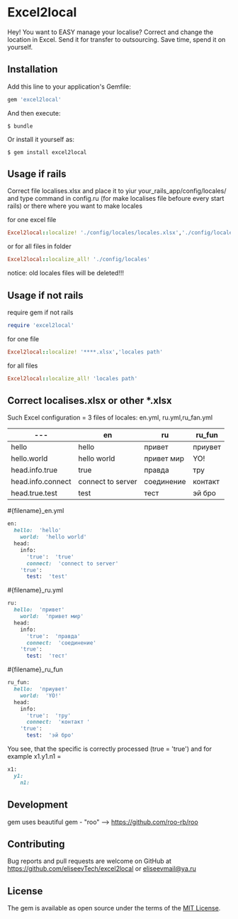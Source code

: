 # Excel2local
Hey! You want to EASY manage your localise?
Correct and change the location in Excel. Send it for transfer to outsourcing. Save time, spend it on yourself.

## Installation

Add this line to your application's Gemfile:
```ruby
gem 'excel2local'
```

And then execute:

    $ bundle

Or install it yourself as:

    $ gem install excel2local

## Usage if rails
Correct file localises.xlsx and place it to yiur your_rails_app/config/locales/
and type command in config.ru (for make localises file befoure every start rails) or there where you want to make locales

for one excel file
```ruby
Excel2local::localize! './config/locales/locales.xlsx','./config/locales'
```
or for all files in folder 
```ruby
Excel2local::localize_all! './config/locales'
```

notice: old locales files will be deleted!!!

## Usage if not rails
require gem if not rails
```ruby
require 'excel2local' 
```
for one file
```ruby
Excel2local::localize! '****.xlsx','locales path'
```
for all files
```ruby
Excel2local::localize_all! 'locales path'
```


## Correct localises.xlsx or other *.xlsx
Such Excel configuration = 3 files of locales: en.yml, ru.yml,ru_fan.yml

--- | en | ru | ru_fun |  
--- | --- | --- | --- |  
hello | hello | привет | приувет |
hello.world | hello world | привет мир | YO! | 
head.info.true | true | правда | тру | 
head.info.connect | connect to server | соединение | контакт  | 
head.true.test | test | тест | эй бро | 


#{filename}_en.yml 
```ruby
en:
  hello:  'hello'
    world:  'hello world'
  head:
    info:
      'true':  'true'
      connect:  'connect to server'
    'true':
      test:  'test'
```
#{filename}_ru.yml
```ruby
ru:
  hello:  'привет'
    world:  'привет мир'
  head:
    info:
      'true':  'правда'
      connect:  'соединение'
    'true':
      test:  'тест'
```
#{filename}_ru_fun 
```ruby
ru_fun:
  hello:  'приувет'
    world:  'YO!'
  head:
    info:
      'true':  'тру'
      connect:  'контакт '
    'true':
      test:  'эй бро'
```

You see, that the specific is correctly processed (true = 'true')
and for example
x1.y1.n1 = 
```ruby
x1:
  y1: 
    n1: 
```
## Development
gem uses beautiful gem - "roo"  --> https://github.com/roo-rb/roo


## Contributing

Bug reports and pull requests are welcome on GitHub at https://github.com/eliseevTech/excel2local or eliseevmail@ya.ru

## License

The gem is available as open source under the terms of the [MIT License](https://opensource.org/licenses/MIT).
